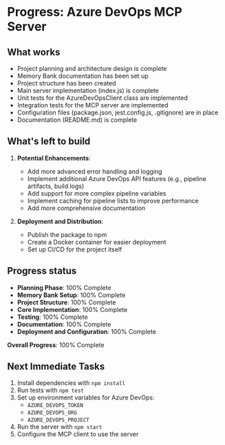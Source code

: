 # Progress: Azure DevOps MCP Server

## What works
- Project planning and architecture design is complete
- Memory Bank documentation has been set up
- Project structure has been created
- Main server implementation (index.js) is complete
- Unit tests for the AzureDevOpsClient class are implemented
- Integration tests for the MCP server are implemented
- Configuration files (package.json, jest.config.js, .gitignore) are in place
- Documentation (README.md) is complete

## What's left to build
1. **Potential Enhancements**:
   - Add more advanced error handling and logging
   - Implement additional Azure DevOps API features (e.g., pipeline artifacts, build logs)
   - Add support for more complex pipeline variables
   - Implement caching for pipeline lists to improve performance
   - Add more comprehensive documentation

2. **Deployment and Distribution**:
   - Publish the package to npm
   - Create a Docker container for easier deployment
   - Set up CI/CD for the project itself

## Progress status
- **Planning Phase**: 100% Complete
- **Memory Bank Setup**: 100% Complete
- **Project Structure**: 100% Complete
- **Core Implementation**: 100% Complete
- **Testing**: 100% Complete
- **Documentation**: 100% Complete
- **Deployment and Configuration**: 100% Complete

**Overall Progress**: 100% Complete

## Next Immediate Tasks
1. Install dependencies with `npm install`
2. Run tests with `npm test`
3. Set up environment variables for Azure DevOps:
   - `AZURE_DEVOPS_TOKEN`
   - `AZURE_DEVOPS_ORG`
   - `AZURE_DEVOPS_PROJECT`
4. Run the server with `npm start`
5. Configure the MCP client to use the server